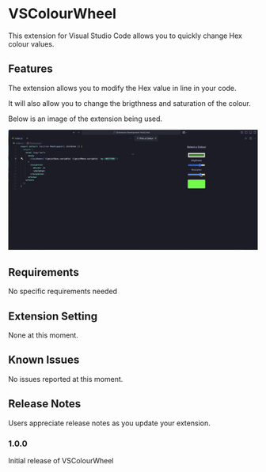 # VSColourWheel

This extension for Visual Studio Code allows you to quickly change Hex colour values.

## Features

The extension allows you to modify the Hex value in line in your code.

It will also allow you to change the brigthness and saturation of the colour.

Below is an image of the extension being used.

<img src="img.png" alt="Default Layout" />

## Requirements

No specific requirements needed

## Extension Setting

None at this moment.

## Known Issues

No issues reported at this moment.

## Release Notes

Users appreciate release notes as you update your extension.

### 1.0.0

Initial release of VSColourWheel

